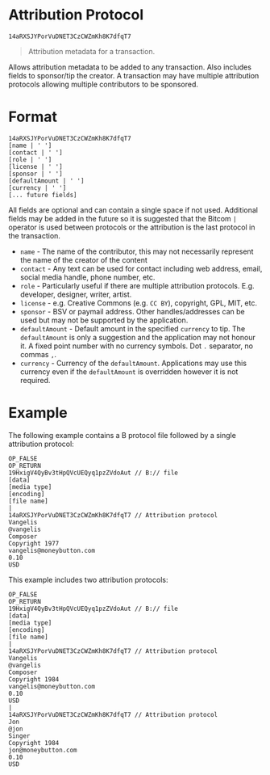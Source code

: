 # Attribution Protocol 

`14aRXSJYPorVuDNET3CzCWZmKh8K7dfqT7`

> Attribution metadata for a transaction.

Allows attribution metadata to be added to any transaction. Also includes fields to sponsor/tip the creator. A transaction may have multiple attribution protocols allowing multiple contributors to be sponsored. 

# Format

```
14aRXSJYPorVuDNET3CzCWZmKh8K7dfqT7
[name | ' ']
[contact | ' ']
[role | ' ']
[license | ' ']
[sponsor | ' ']
[defaultAmount | ' ']
[currency | ' ']
[... future fields]
```

All fields are optional and can contain a single space if not used. 
Additional fields may be added in the future so it is suggested that the Bitcom `|` operator is used between
protocols or the attribution is the last protocol in the transaction.

- `name` - The name of the contributor, this may not necessarily represent the name of the creator of the content
- `contact` - Any text can be used for contact including web address, email, social media handle, phone number, etc.
- `role` - Particularly useful if there are multiple attribution protocols. E.g. developer, designer, writer, artist.
- `license` - e.g. Creative Commons (e.g. `CC BY`), copyright, GPL, MIT, etc.
- `sponsor` - BSV or paymail address. Other handles/addresses can be used but may not be supported by the application.
- `defaultAmount` - Default amount in the specified `currency` to tip. The `defaultAmount` is only a suggestion and the application may not honour it. A fixed point number with no currency symbols. Dot `.` separator, no commas `,`.
- `currency` - Currency of the `defaultAmount`. Applications may use this currency even if the `defaultAmount` is overridden however it is not required.

# Example

The following example contains a B protocol file followed by a single attribution protocol:

```
OP_FALSE
OP_RETURN
19HxigV4QyBv3tHpQVcUEQyq1pzZVdoAut // B:// file
[data]
[media type]
[encoding]
[file name]
|
14aRXSJYPorVuDNET3CzCWZmKh8K7dfqT7 // Attribution protocol
Vangelis
@vangelis
Composer
Copyright 1977
vangelis@moneybutton.com
0.10
USD
```

This example includes two attribution protocols:

```
OP_FALSE
OP_RETURN
19HxigV4QyBv3tHpQVcUEQyq1pzZVdoAut // B:// file
[data]
[media type]
[encoding]
[file name]
|
14aRXSJYPorVuDNET3CzCWZmKh8K7dfqT7 // Attribution protocol
Vangelis
@vangelis
Composer
Copyright 1984
vangelis@moneybutton.com
0.10
USD
|
14aRXSJYPorVuDNET3CzCWZmKh8K7dfqT7 // Attribution protocol
Jon
@jon
Singer
Copyright 1984
jon@moneybutton.com
0.10
USD
```
